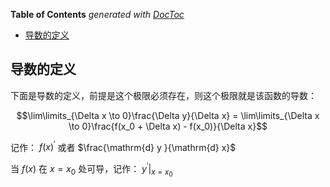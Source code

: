 <!-- START doctoc generated TOC please keep comment here to allow auto update -->
<!-- DON'T EDIT THIS SECTION, INSTEAD RE-RUN doctoc TO UPDATE -->
**Table of Contents**  *generated with [DocToc](https://github.com/thlorenz/doctoc)*

- [导数的定义](#%E5%AF%BC%E6%95%B0%E7%9A%84%E5%AE%9A%E4%B9%89)

<!-- END doctoc generated TOC please keep comment here to allow auto update -->

## 导数的定义

下面是导数的定义，前提是这个极限必须存在，则这个极限就是该函数的导数：

$$\lim\limits_{\Delta x \to 0}\frac{\Delta y}{\Delta x} = \lim\limits_{\Delta x \to 0}\frac{f(x_0 + \Delta x) - f(x_0)}{\Delta x}$$

记作： $f(x)^{'}$ 或者 $\frac{\mathrm{d} y }{\mathrm{d} x}$

当 $f(x)$ 在 $x=x_0$ 处可导，记作： $y^{'}|_{x=x_0}$
